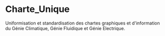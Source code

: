 # Charte_Unique
Uniformisation et standardisation des chartes graphiques et d'information du Génie Climatique, Génie Fluidique et Génie Electrique.

